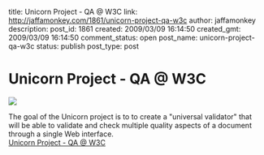 title: Unicorn Project - QA @ W3C
link: http://jaffamonkey.com/1861/unicorn-project-qa-w3c
author: jaffamonkey
description: 
post_id: 1861
created: 2009/03/09 16:14:50
created_gmt: 2009/03/09 16:14:50
comment_status: open
post_name: unicorn-project-qa-w3c
status: publish
post_type: post

# Unicorn Project - QA @ W3C

![](http://www.w3.org/QA/2002/12/qa.png)  


The goal of the Unicorn project is to to create a "universal validator" that will be able to validate and check multiple quality aspects of a document through a single Web interface.   
[Unicorn Project - QA @ W3C](http://www.w3.org/QA/Tools/Unicorn/)